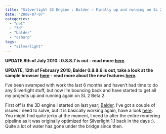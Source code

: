 ```yaml
---
title: "Silverlight 3D Engine : Balder – Finally up and running on SL 2 Beta 2"
date: "2008-07-07"
categories: 
  - "net"
  - "3d"
  - "balder"
  - "csharp"
tags: 
  - "silverlight"
---
```


****UPDATE 8th of July 2010 : 0.8.8.7 is out - read more [here](/post/2010/07/08/Balder-0887-out.aspx).****

**UPDATE, 12th of February 2010, Balder 0.8.8.6 is out, take a look at the sample browser [here](http://localhost:8080/silverlight/Balder/20100208/TestPage.html) - read more about the new features [here](/post/2010/02/08/Balder-0886-is-out.aspx).**

I’ve been swamped with work the last 6 months and haven’t had time to do any Silverlight stuff, but now I’m bouncing back and have started to get all my projects up and running again on SL 2 Beta 2.

First off is the 3D engine I started on last year; [Balder](http://www.codeplex.com/Balder). I’ve got a couple of issues I need to solve, but it is basically working again, have a look [here](http://www.dolittle.com/Silverlight/Balder_Silverlight2_Beta2/TestPage.html). You might find quite jerky at the moment, I need to alter the entire rendering pipeline as it was originally optimized for Silverlight 1.1 back in the days :). Quite a lot of water has gone under the bridge since then.
